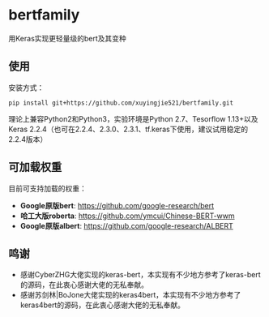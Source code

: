 # bertfamily
用Keras实现更轻量级的bert及其变种


## 使用
安装方式：
```shell
pip install git+https://github.com/xuyingjie521/bertfamily.git
```
理论上兼容Python2和Python3，实验环境是Python 2.7、Tesorflow 1.13+以及Keras 2.2.4（也可在2.2.4、2.3.0、2.3.1、tf.keras下使用，建议试用稳定的2.2.4版本）

## 可加载权重
目前可支持加载的权重：
- <strong>Google原版bert</strong>: https://github.com/google-research/bert
- <strong>哈工大版roberta</strong>: https://github.com/ymcui/Chinese-BERT-wwm
- <strong>Google原版albert</strong>: https://github.com/google-research/ALBERT

## 鸣谢
- 感谢CyberZHG大佬实现的keras-bert，本实现有不少地方参考了keras-bert的源码，在此衷心感谢大佬的无私奉献。
- 感谢苏剑林|BoJone大佬实现的keras4bert，本实现有不少地方参考了keras4bert的源码，在此衷心感谢大佬的无私奉献。